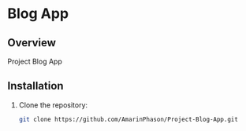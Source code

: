 # Blog App

## Overview

Project Blog App

## Installation

1. Clone the repository:
   ```sh
   git clone https://github.com/AmarinPhason/Project-Blog-App.git
   ```
